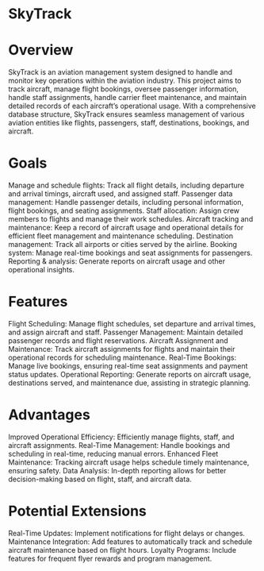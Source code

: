 # SkyTrack
# Overview
SkyTrack is an aviation management system designed to handle and monitor key operations within the aviation industry. This project aims to track aircraft, manage flight bookings, oversee passenger information, handle staff assignments, handle carrier fleet maintenance, and maintain detailed records of each aircraft’s operational usage. With a comprehensive database structure, SkyTrack ensures seamless management of various aviation entities like flights, passengers, staff, destinations, bookings, and aircraft.
# Goals
Manage and schedule flights: Track all flight details, including departure and arrival timings, aircraft used, and assigned staff.
Passenger data management: Handle passenger details, including personal information, flight bookings, and seating assignments.
Staff allocation: Assign crew members to flights and manage their work schedules.
Aircraft tracking and maintenance: Keep a record of aircraft usage and operational details for efficient fleet management and maintenance scheduling.
Destination management: Track all airports or cities served by the airline.
Booking system: Manage real-time bookings and seat assignments for passengers.
Reporting & analysis: Generate reports on aircraft usage and other operational insights.
# Features
Flight Scheduling: Manage flight schedules, set departure and arrival times, and assign aircraft and staff.
Passenger Management: Maintain detailed passenger records and flight reservations.
Aircraft Assignment and Maintenance: Track aircraft assignments for flights and maintain their operational records for scheduling maintenance.
Real-Time Bookings: Manage live bookings, ensuring real-time seat assignments and payment status updates.
Operational Reporting: Generate reports on aircraft usage, destinations served, and maintenance due, assisting in strategic planning.
# Advantages
Improved Operational Efficiency: Efficiently manage flights, staff, and aircraft assignments.
Real-Time Management: Handle bookings and scheduling in real-time, reducing manual errors.
Enhanced Fleet Maintenance: Tracking aircraft usage helps schedule timely maintenance, ensuring safety.
Data Analysis: In-depth reporting allows for better decision-making based on flight, staff, and aircraft data.

# Potential Extensions
Real-Time Updates: Implement notifications for flight delays or changes.
Maintenance Integration: Add features to automatically track and schedule aircraft maintenance based on flight hours.
Loyalty Programs: Include features for frequent flyer rewards and program management.


